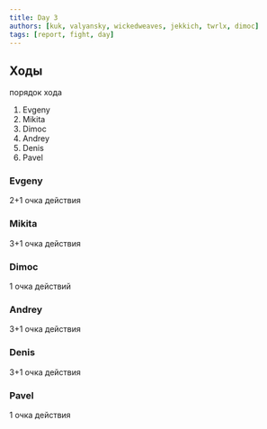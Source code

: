 ```yaml
---
title: Day 3
authors: [kuk, valyansky, wickedweaves, jekkich, twrlx, dimoc]
tags: [report, fight, day]
---
```


## Ходы

порядок хода

1. Evgeny
2. Mikita
3. Dimoc
4. Andrey
5. Denis
6. Pavel

### Evgeny

2+1 очка действия

### Mikita

3+1 очка действия

### Dimoc

1 очка действий

### Andrey

3+1 очка действия

### Denis

3+1 очка действия

### Pavel

1 очка действия